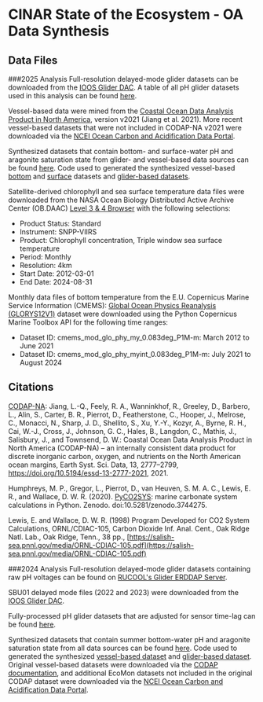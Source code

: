 # CINAR State of the Ecosystem - OA Data Synthesis

## Data Files

###2025 Analysis
Full-resolution delayed-mode glider datasets can be downloaded from the [IOOS Glider DAC](https://gliders.ioos.us/erddap/index.html). A table of all pH glider datasets used in this analysis can be found [here](https://github.com/lgarzio/cinar-soe/blob/master/analysis2025/glider_deployment_summary_2019_2024.csv).

Vessel-based data were mined from the [Coastal Ocean Data Analysis Product in North America](https://essd.copernicus.org/articles/13/2777/2021/), version v2021 (Jiang et al. 2021). More recent vessel-based datasets that were not included in CODAP-NA v2021 were downloaded via the [NCEI Ocean Carbon and Acidification Data Portal](https://www.ncei.noaa.gov/access/ocean-carbon-acidification-data-system-portal/).

Synthesized datasets that contain bottom- and surface-water pH and aragonite saturation state from glider- and vessel-based data sources can be found [here](https://marine.rutgers.edu/~lgarzio/cinar_soe/2025_submission/data_files/). Code used to generated the synthesized vessel-based [bottom](https://github.com/lgarzio/cinar-soe/blob/master/analysis2025/data_wrangler_bottom_vessel.py) and [surface](https://github.com/lgarzio/cinar-soe/blob/master/analysis2025/data_wrangler_surface_vessel.py) datasets and [glider-based datasets](https://github.com/lgarzio/cinar-soe/blob/master/analysis2025/data_wrangler_bottom_surface_glider.py).


Satellite-derived chlorophyll and sea surface temperature data files were downloaded from the NASA Ocean Biology Distributed Active Archive Center (OB.DAAC) [Level 3 & 4 Browser](https://oceancolor.gsfc.nasa.gov/l3/) with the following selections:
- Product Status: Standard
- Instrument: SNPP-VIIRS
- Product: Chlorophyll concentration, Triple window sea surface temperature
- Period: Monthly
- Resolution: 4km
- Start Date: 2012-03-01
- End Date: 2024-08-31

Monthly data files of bottom temperature from the E.U. Copernicus Marine Service Information (CMEMS): [Global Ocean Physics Reanalysis (GLORYS12V1)](https://data.marine.copernicus.eu/product/GLOBAL_MULTIYEAR_PHY_001_030/description) dataset were downloaded using the Python Copernicus Marine Toolbox API for the following time ranges:
- Dataset ID: cmems\_mod\_glo\_phy\_my\_0.083deg_P1M-m: March 2012 to June 2021
- Dataset ID: cmems\_mod\_glo\_phy\_myint\_0.083deg_P1M-m: July 2021 to August 2024

## Citations
[CODAP-NA](https://essd.copernicus.org/articles/13/2777/2021/): Jiang, L.-Q., Feely, R. A., Wanninkhof, R., Greeley, D., Barbero, L., Alin, S., Carter, B. R., Pierrot, D., Featherstone, C., Hooper, J., Melrose, C., Monacci, N., Sharp, J. D., Shellito, S., Xu, Y.-Y., Kozyr, A., Byrne, R. H., Cai, W.-J., Cross, J., Johnson, G. C., Hales, B., Langdon, C., Mathis, J., Salisbury, J., and Townsend, D. W.: Coastal Ocean Data Analysis Product in North America (CODAP-NA) – an internally consistent data product for discrete inorganic carbon, oxygen, and nutrients on the North American ocean margins, Earth Syst. Sci. Data, 13, 2777–2799, https://doi.org/10.5194/essd-13-2777-2021, 2021.

Humphreys, M. P., Gregor, L., Pierrot, D., van Heuven, S. M. A. C., Lewis, E. R., and Wallace, D. W. R. (2020). [PyCO2SYS](https://pypi.org/project/PyCO2SYS/): marine carbonate system calculations in Python. Zenodo. doi:10.5281/zenodo.3744275.

Lewis, E. and Wallace, D. W. R. (1998) Program Developed for CO2 System Calculations, ORNL/CDIAC-105, Carbon Dioxide Inf. Anal. Cent., Oak Ridge Natl. Lab., Oak Ridge, Tenn., 38 pp., [https://salish-sea.pnnl.gov/media/ORNL-CDIAC-105.pdf](https://salish-sea.pnnl.gov/media/ORNL-CDIAC-105.pdf)


###2024 Analysis
Full-resolution delayed-mode glider datasets containing raw pH voltages can be found on [RUCOOL's Glider ERDDAP Server](http://slocum-data.marine.rutgers.edu/erddap/index.html).

SBU01 delayed mode files (2022 and 2023) were downloaded from the [IOOS Glider DAC](https://gliders.ioos.us/erddap/index.html).

Fully-processed pH glider datasets that are adjusted for sensor time-lag can be found [here](https://marine.rutgers.edu/~lgarzio/cinar_soe/2024_submission/glider_data/files_for_bottom_water_synthesis/).

Synthesized datasets that contain summer bottom-water pH and aragonite saturation state from all data sources can be found [here](https://marine.rutgers.edu/~lgarzio/cinar_soe/2024_submission/bottom_water_data/). Code used to generated the synthesized [vessel-based dataset](https://github.com/lgarzio/cinar-soe/blob/master/analysis2024/data_wrangler_summer_bottom_vessel.py) and [glider-based dataset](https://github.com/lgarzio/cinar-soe/blob/master/analysis2024/data_wrangler_summer_bottom_glider.py). Original vessel-based datasets were downloaded via the [CODAP documentation](https://essd.copernicus.org/articles/13/2777/2021/), and additional EcoMon datasets not included in the original CODAP dataset were downloaded via the [NCEI Ocean Carbon and Acidification Data Portal](https://www.ncei.noaa.gov/access/ocean-carbon-acidification-data-system-portal/).